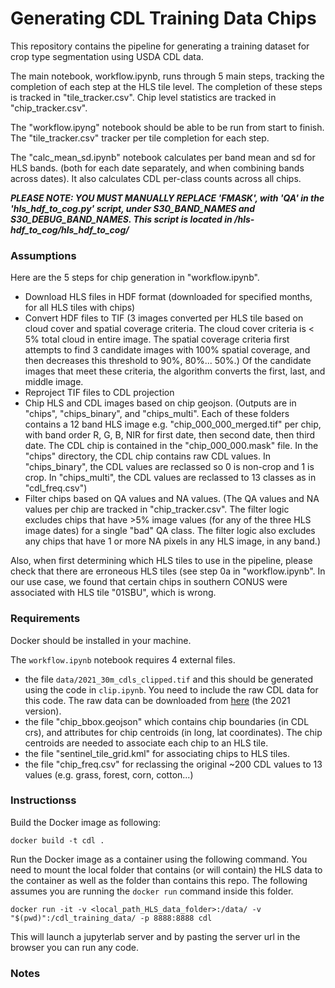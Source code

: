 # Generating CDL Training Data Chips
This repository contains the pipeline for generating a training dataset for crop type segmentation using USDA CDL data.

The main notebook, workflow.ipynb, runs through 5 main steps, tracking the completion of each step at the HLS tile level. The completion of these steps is tracked in "tile_tracker.csv". Chip level statistics are tracked in "chip_tracker.csv".

The "workflow.ipyng" notebook should be able to be run from start to finish. The "tile_tracker.csv" tracker per tile completion for each step. 

The "calc_mean_sd.ipynb" notebook calculates per band mean and sd for HLS bands. (both for each date separately, and when combining bands across dates). It also calculates CDL per-class counts across all chips. 

***PLEASE NOTE: YOU MUST MANUALLY REPLACE 'FMASK', with 'QA' in the 'hls_hdf_to_cog.py' script, under S30_BAND_NAMES and S30_DEBUG_BAND_NAMES. This script is located in /hls-hdf_to_cog/hls_hdf_to_cog/***

### Assumptions

Here are the 5 steps for chip generation in "workflow.ipynb".
- Download HLS files in HDF format (downloaded for specified months, for all HLS tiles with chips)
- Convert HDF files to TIF (3 images converted per HLS tile based on cloud cover and spatial coverage criteria. The cloud cover criteria is < 5% total cloud in entire image. The spatial coverage criteria first attempts to find 3 candidate images with 100% spatial coverage, and then decreases this threshold to 90%, 80%... 50%.) Of the candidate images that meet these criteria, the algorithm converts the first, last, and middle image.
- Reproject TIF files to CDL projection
- Chip HLS and CDL images based on chip geojson. (Outputs are in "chips", "chips_binary", and "chips_multi". Each of these folders contains a 12 band HLS image e.g. "chip_000_000_merged.tif" per chip, with band order R, G, B, NIR for first date, then second date, then third date. The CDL chip is contained in the "chip_000_000.mask" file. In the "chips" directory, the CDL chip contains raw CDL values. In "chips_binary", the CDL values are reclassed so 0 is non-crop and 1 is crop. In "chips_multi", the CDL values are reclassed to 13 classes as in "cdl_freq.csv")
- Filter chips based on QA values and NA values. (The QA values and NA values per chip are tracked in "chip_tracker.csv". The filter logic excludes chips that have >5% image values (for any of the three HLS image dates) for a single "bad" QA class. The filter logic also excludes any chips that have 1 or more NA pixels in any HLS image, in any band.)

Also, when first determining which HLS tiles to use in the pipeline, please check that there are erroneous HLS tiles (see step 0a in "workflow.ipynb". In our use case, we found that certain chips in southern CONUS were associated with HLS tile "01SBU", which is wrong.


### Requirements

Docker should be installed in your machine. 

The `workflow.ipynb` notebook requires 4 external files.
- the file `data/2021_30m_cdls_clipped.tif` and this should be generated using the code in `clip.ipynb`. You need to include the raw CDL data for this code. The raw data can be downloaded from [here](https://www.nass.usda.gov/Research_and_Science/Cropland/Release) (the 2021 version).
- the file "chip_bbox.geojson" which contains chip boundaries (in CDL crs), and attributes for chip centroids (in long, lat coordinates). The chip centroids are needed to associate each chip to an HLS tile.
- the file "sentinel_tile_grid.kml" for associating chips to HLS tiles.
- the file "chip_freq.csv" for reclassing the original ~200 CDL values to 13 values (e.g. grass, forest, corn, cotton...)

### Instructionss

Build the Docker image as following:
```
docker build -t cdl .
```

Run the Docker image as a container using the following command. You need to mount the local folder that contains (or will contain) the HLS data to the container as well as the folder than contains this repo. The following assumes you are running the `docker run` command inside this folder.

```
docker run -it -v <local_path_HLS_data_folder>:/data/ -v "$(pwd)":/cdl_training_data/ -p 8888:8888 cdl
```

This will launch a jupyterlab server and by pasting the server url in the browser you can run any code. 

### Notes
